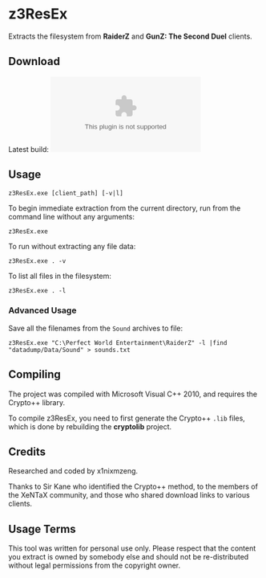 ﻿z3ResEx
=======

Extracts the filesystem from **RaiderZ** and **GunZ: The Second Duel** clients.


## Download

Latest build: ![z3ResEx.exe](https://raw.github.com/x1nixmzeng/z3ResEx/master/src/Release/z3ResEx.exe)

## Usage

    z3ResEx.exe [client_path] [-v|l]

To begin immediate extraction from the current directory, run from the command line without any arguments:

    z3ResEx.exe

To run without extracting any file data:

    z3ResEx.exe . -v

To list all files in the filesystem:

    z3ResEx.exe . -l

### Advanced Usage

Save all the filenames from the `Sound` archives to file:

    z3ResEx.exe "C:\Perfect World Entertainment\RaiderZ" -l |find "datadump/Data/Sound" > sounds.txt


## Compiling

The project was compiled with Microsoft Visual C++ 2010, and requires the Crypto++ library.

To compile z3ResEx, you need to first generate the Crypto++ `.lib` files, which is done by rebuilding the **cryptolib** project.


## Credits

Researched and coded by x1nixmzeng.

Thanks to Sir Kane who identified the Crypto++ method, to the members of the XeNTaX community, and those who shared download links to various clients.


## Usage Terms

This tool was written for personal use only. Please respect that the content you extract is owned by somebody else and should not be re-distributed without legal permissions from the copyright owner.
